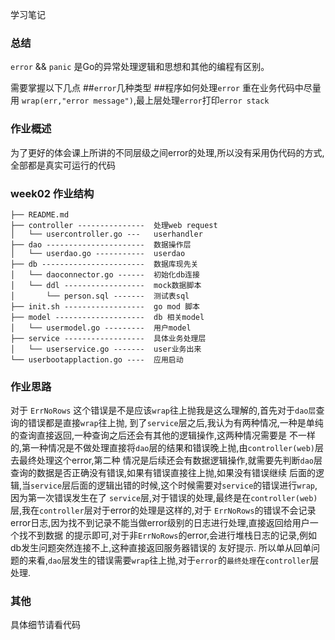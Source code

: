 学习笔记

### 总结
`error` && `panic` 
是Go的异常处理逻辑和思想和其他的编程有区别。

需要掌握以下几点
##`error`几种类型
##程序如何处理`error`  重在业务代码中尽量用 `wrap(err,"error message")`,最上层处理`error`打印`error stack`



### 作业概述
为了更好的体会课上所讲的不同层级之间error的处理,所以没有采用伪代码的方式,全部都是真实可运行的代码

### week02 作业结构
```
├── README.md  
├── controller ---------------  处理web request
│   └── usercontroller.go ---   userhandler   
├── dao ----------------------  数据操作层
│   └── userdao.go -----------  userdao
├── db -----------------------  数据库现先关
│   └── daoconnector.go ------  初始化db连接
│   └── ddl ------------------  mock数据脚本
│       └── person.sql -------  测试表sql
├── init.sh ------------------  go mod 脚本
├── model --------------------  db 相关model
│   └── usermodel.go ---------  用户model
├── service ------------------  具体业务处理层
│   └── userservice.go -------  user业务出来
└── userbootapplaction.go ----  应用启动
```

### 作业思路
对于 `ErrNoRows` 这个错误是不是应该`wrap`往上抛我是这么理解的,首先对于`dao层`查询的错误都是直接`wrap`往上抛,
到了`service`层之后,我认为有两种情况,一种是单纯的查询直接返回,一种查询之后还会有其他的逻辑操作,这两种情况需要是
不一样的,第一种情况是不做处理直接将`dao`层的结果和错误晚上抛,由`controller(web)`层去最终处理这个error,第二种
情况是后续还会有数据逻辑操作,就需要先判断`dao`层查询的数据是否正确没有错误,如果有错误直接往上抛,如果没有错误继续
后面的逻辑,当`service`层后面的逻辑出错的时候,这个时候需要对`service`的错误进行`wrap`,因为第一次错误发生在了
`service`层,对于错误的处理,最终是在`controller(web)`层,我在`controller`层对于error的处理是这样的,对于
 `ErrNoRows`的错误不会记录error日志,因为找不到记录不能当做error级别的日志进行处理,直接返回给用户一个找不到数据
 的提示即可,对于非`ErrNoRows`的error,会进行堆栈日志的记录,例如db发生问题突然连接不上,这种直接返回服务器错误的
 友好提示.
 所以单从回单问题的来看,`dao`层发生的错误需要`wrap`往上抛,对于`error`的`最终处理`在`controller`层处理.
 
 ### 其他
 具体细节请看代码
